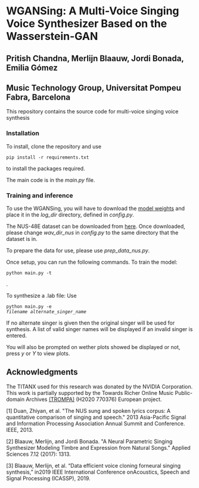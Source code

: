 <h1>WGANSing: A Multi-Voice Singing Voice Synthesizer Based on the Wasserstein-GAN</h1>

<h2>Pritish Chandna, Merlijn Blaauw, Jordi Bonada, Emilia Gómez</h2>

<h2>Music Technology Group, Universitat Pompeu Fabra, Barcelona</h2>

This repository contains the source code for multi-voice singing voice synthesis
<h3>Installation</h3>
To install, clone the repository and use <pre><code>pip install -r requirements.txt </code></pre> to install the packages required.

 The main code is in the *main.py* file.  
 




<h3>Training and inference</h3>

To use the WGANSing, you will have to download the <a href="https://drive.google.com/file/d/1Mmg3cq5CYl-yOePHhiFWInizlr3tMPEE/view?usp=sharing" rel="nofollow"> model weights</a> and place it in the *log_dir* directory, defined in *config.py*. 

The NUS-48E dataset can be downloaded from <a href="https://smcnus.comp.nus.edu.sg/nus-48e-sung-and-spoken-lyrics-corpus/" rel="nofollow"> here</a>. Once downloaded, please change *wav_dir_nus* in *config.py* to the same directory that the dataset is in. 

To prepare the data for use, please use *prep_data_nus.py*.


Once setup, you can run the following commands. 
To train the model: 
<pre><code>python main.py -t</code></pre>. 
To synthesize a .lab file:
Use <pre><code>python main.py -e <i>filename</i> <i>alternate_singer_name</i> </code></pre> 

If no alternate singer is given then the original singer will be used for synthesis. A list of valid singer names will be displayed if an invalid singer is entered. 

You will also be prompted on wether plots showed be displayed or not, press *y* or *Y* to view plots.



<h2>Acknowledgments</h2>
The TITANX used for this research was donated by the NVIDIA Corporation. This work is partially supported by the Towards Richer Online Music Public-domain Archives <a href="https://trompamusic.eu/" rel="nofollow">(TROMPA)</a> (H2020 770376) European project.
          <p>[1] Duan, Zhiyan, et al. "The NUS sung and spoken lyrics corpus: A quantitative comparison of singing and speech." 2013 Asia-Pacific Signal and Information Processing Association Annual Summit and Conference. IEEE, 2013.</p>
          <p>[2] Blaauw, Merlijn, and Jordi Bonada. "A Neural Parametric Singing Synthesizer Modeling Timbre and Expression from Natural Songs." Applied Sciences 7.12 (2017): 1313.</p>
          <p>[3] Blaauw, Merlijn, et al. “Data efficient voice cloning forneural  singing  synthesis,”  in2019  IEEE  International  Conference  onAcoustics, Speech and Signal Processing (ICASSP), 2019.</p>
